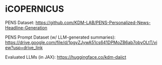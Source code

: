 # iCOPERNICUS

PENS Dataset: https://github.com/KDM-LAB/PENS-Personalized-News-Headline-Generation

PENS Prompt Dataset (w/ LLM-generated summaries): https://drive.google.com/file/d/1pgyZJywA51cs641DPMoZB6ab7obyOLtT/view?usp=drive_link

Evaluated LLMs (in JAX): https://huggingface.co/kdm-daiict
